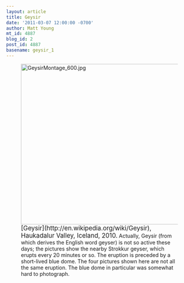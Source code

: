 ```yaml
---
layout: article
title: Geysir
date: '2011-03-07 12:00:00 -0700'
author: Matt Young
mt_id: 4887
blog_id: 2
post_id: 4887
basename: geysir_1
---
```

<figure>
<img src="http://pandasthumb.org/archives/2011/02/23/GeysirMontage_600.jpg" alt="GeysirMontage_600.jpg" width="600" height="434" />
<figcaption markdown="span">
<big>[Geysir](http://en.wikipedia.org/wiki/Geysir), Haukadalur Valley, Iceland, 2010.</big> Actually, Geysir (from which derives the English word geyser) is not so active these days; the pictures show the nearby Strokkur geyser, which erupts every 20 minutes or so. The eruption is preceded by a short-lived blue dome. The four pictures shown here are not all the same eruption. The blue dome in particular was somewhat hard to photograph.

</figcaption>
</figure>
